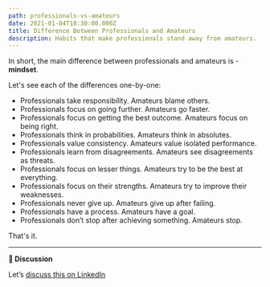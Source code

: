 ```yaml
---
path: professionals-vs-amateurs
date: 2021-01-04T18:30:00.000Z
title: Difference Between Professionals and Amateurs
description: Habits that make professionals stand away from amateurs.
---
```

In short, the main difference between professionals and amateurs is - **mindset**.

Let's see each of the differences one-by-one:

* Professionals take responsibility. Amateurs blame others.
* Professionals focus on going further. Amateurs go faster.
* Professionals focus on getting the best outcome. Amateurs focus on being right.
* Professionals think in probabilities. Amateurs think in absolutes.
* Professionals value consistency. Amateurs value isolated performance.
* Professionals learn from disagreements. Amateurs see disagreements as threats.
* Professionals focus on lesser things. Amateurs try to be the best at everything.
* Professionals focus on their strengths. Amateurs try to improve their weaknesses.
* Professionals never give up. Amateurs give up after failing.
* Professionals have a process. Amateurs have a goal.
* Professionals don’t stop after achieving something. Amateurs stop.

That's it.

- - -

**💬 Discussion**

Let’s [discuss this on LinkedIn](https://www.linkedin.com/pulse/professionals-vs-amateurs-deepak-k/)